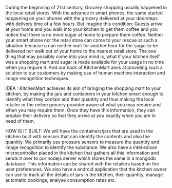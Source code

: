 During the beginning of 21st century, Grocery shopping usually happened in the local retail stores. With the advance in smart phones, the same started happening on your phones with the grocery delivered at your doorsteps with delivery time of a few hours. But imagine this condition: Guests arrive at your home and you walk into your kitchen to get them coffee and you notice that there is no more sugar at home to prepare them coffee. Neither your smart phone nor the retail store can come to your rescue at such a situation because u can neither wait for another hour for the sugar to be delivered nor walk out of your home to the nearest retail store. The one thing that may possibly come into your mind is, what if your kitchen itself was a shopping mart and sugar is made available for your usage in no time when you require it. And our hack of KitchenMart aims at providing such a solution to our customers by making use of human machine interaction and image recognition techniques.

IDEA : KitchenMart achieves its aim of bringing the shopping mart to your kitchen, by making the jars and containers in your kitchen smart enough to identify what they contain and their quantity and thus making the local retailer or the online grocery provider aware of what you may require and when you may require them. Once they have this information, they can preplan their delivery so that they arrive at you exactly when you are in need of them.

HOW IS IT BUILT: We will have the containers/jars that are used in the kitchen built with sensors that can identify the contents and also the quantity. We primarily use pressure sensors to measure the quantity and image recognition to identify the substance. We also have a intel edison microcontroller placed in the kitchen that gathers all this information and sends it over to our nodejs server which stores the same in a mongodb database. This information can be shared with the retailers based on the user preferences. We also have a android application that the kitchen owner can use to track all the details of jars in the kitchen, their quantity, manage automatic bookings, analyse consumption rates etc.

